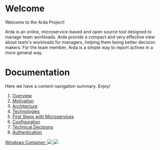 # Welcome
Welcome to the Arda Project!

Arda is an online, microservice-based and open source tool designed to manage team workloads. Arda provide a compact and very effective view about team's workloads for managers, 
helping them being better decision makers. For the team member, Arda is a simple way to report actives in a more general way.

# Documentation
Here we have a content navigation summary. Enjoy!

1. [Overview](https://github.com/DXBrazil/Arda/wiki)<br />
2. [Motivation](https://github.com/DXBrazil/Arda/wiki/Motivation)<br />
3. [Architecture](https://github.com/DXBrazil/Arda/wiki/Architecture)<br />
4. [Technologies](https://github.com/DXBrazil/Arda/wiki/Technologies)<br />
5. [First Steps with Microservices](https://github.com/DXBrazil/Arda/wiki/First-Steps-with-Microservices)<br />
6. [Configuration](https://github.com/DXBrazil/Arda/wiki/Configuration)<br />
7. [Technical Decisions](https://github.com/DXBrazil/Arda/wiki/Technical-Decisions)<br />
8. [Authentication](https://github.com/DXBrazil/Arda/wiki/Authentication)<br />


<a href="https://portal.azure.com/#create/Microsoft.Template/uri/https%3A%2F%2Fraw.githubusercontent.com%2Ffcatae%2FArda-FellowshipRings%2Fmaster%2Fwindows%2Fazuredeploy.json" target="_blank">
    Windows Container: <img src="http://azuredeploy.net/deploybutton.png"/>
</a>
<a href="http://armviz.io/#/?load=https%3A%2F%2Fraw.githubusercontent.com%2Ffcatae%2FArda-FellowshipRings%2Fmaster%2Fwindows%2Fazuredeploy.json" target="_blank">
    <img src="http://armviz.io/visualizebutton.png"/>
</a>